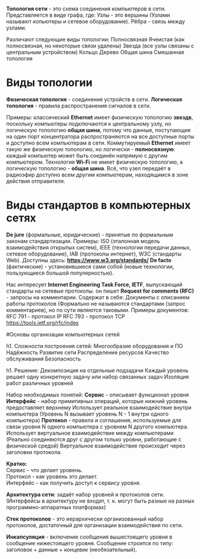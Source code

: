 **Топология сети** - это схема соединения компьютеров в сети.
Представляется в виде графа, где:
Узлы - это вершины (Узлами называют копьютеры и сетевое оборудование).
Рёбра - связь между узлами.

Различают следующие виды топологии:
Полносвязная
Ячеистая (как полносвязная, но некоторые связи удалены)
Звезда (все узлы связаны с центральным устройством)
Кольцо
Дерево
Общая шина
Смешанная топология

# Виды топологии
**Физическая топология** - соединения устройств в сети.
**Логическая топология** - правила распространения сигналов в сети.

Примеры:
классический **Ethernet** имеет физическую топологию **звездв**, поскольку компьютеры подключаются к центральному узлу, но логическую топологию **общая шина**, потому что данные, поступающие на один порт концентратора распространяются на все доступные порты и доступно всем компьютерам в сети.
Коммутируемый **Ethernet** имеет такую же физическую топологию, но логически - **полносвязную**: каждый компьютер может быть соединён напрямую с другим компьютером.
Технология **Wi-Fi** не имеет физическую топологию, а логическую топологию - **общая шина**. Всё, что узел передаёт в радиоэфир доступно всем другим компьютерам, находящимся в зоне действия отправителя.

# Виды стандартов в компьютерных сетях
**De jure** (формальные, юридические) - принятые по формальным законам стандартизации.
Примеры:
ISO (эталонная модель взаимодействия открытых систем),
IEEE (технологии передачи данных, сетевое оборудование),
IAB (протоколы интернет),
W3C (стандарты Web).
Доступны здесь: **https://www.w3.org/standards/**
**De facto** (фактические) - установившиеся сами собой (новые технологии, пользующиеся большой популярностью).

Нас интересует **Internet Engineering Task Force, IETF**, выпускающий стандарты на сетевые протоколы.
он пишет **Request for comments (RFC)** - запросы на комментарии. Содержат в себе:
Документы с описанием работы протоколов
(Формально не называются стандартами (запрос комментариев), но по сути являются таковыми.
Примеры документов:
RFC 791 - протокол IP
RFC 793 - протокол TCP
https://tools.ietf.org/rfc/index

#Основы организации компьютерных сетей

h1. Сложности построения сетей:
Многообразие оборудования и ПО
Надёжность
Развитие сети
Распределение ресурсов
Качество обслуживания
Безопасность

h1. Решение:
Декомпозиция на отдельные подзадачи
Каждый уровень решает одну конкретную задачу или набор связанных задач
Изоляция работ различных уровней

Набор необходимых понятий:
**Сервис** - описывает функционал уровня
**Интерфейс** - набор примитивных операций, которые нижний уровень предоставляет верхнему
Использует реальное взаимодействие внутри компьютера
(Уровень N вызывает уровень N - 1 внутри одного компьютера)
**Протокол** - правила и соглашения, используемые для связи уровня N одного компьютера с уровнем N другого компьютера.
Использует виртуальное взаимодействие между компьютерами
(Реально соединяются друг с другом только уровни, работающие с физической средой)
Виртуальное взаимодействие происходит через заголовки протокола.

**Кратко:**<br>
Сервис - что делает уровень.<br>
Протокол - как уровень это делает.<br>
Интерфейс - как получить доступ к сервису уровня.<br>

**Архитектура сети**:
задаёт набор уровней и протоколов сети.
(Интерфейсы в архитектуру не входят, т. к. могут быть разные на разных программно-аппаратных платформах)

**Стек протоколов** - это иерархически организованный набор протоколов, достаточный для организации взаимодействия по сети.

**Инкапсуляция** - включение сообщения вышестоящего уровня в сообщение нижестоящего уровня.
Сообщение строится по типу: заголовок + данные + концевик (необязательный).

